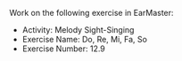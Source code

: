 Work on the following exercise in EarMaster:
- Activity: Melody Sight-Singing
- Exercise Name: Do, Re, Mi, Fa, So
- Exercise Number: 12.9
